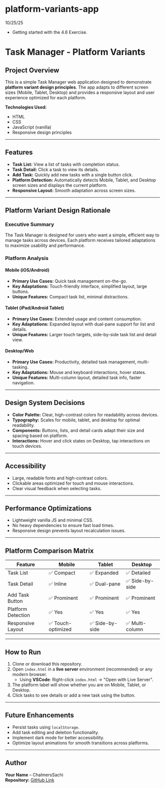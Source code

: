 # platform-variants-app

10/25/25

- Getting started with the 4.6 Exercise.

# Task Manager - Platform Variants

## Project Overview

This is a simple Task Manager web application designed to demonstrate **platform variant design principles**. The app adapts to different screen sizes (Mobile, Tablet, Desktop) and provides a responsive layout and user experience optimized for each platform.

**Technologies Used:**

- HTML
- CSS
- JavaScript (vanilla)
- Responsive design principles

---

## Features

- **Task List:** View a list of tasks with completion status.
- **Task Detail:** Click a task to view its details.
- **Add Task:** Quickly add new tasks with a single button click.
- **Platform Detection:** Automatically detects Mobile, Tablet, and Desktop screen sizes and displays the current platform.
- **Responsive Layout:** Smooth adaptation across screen sizes.

---

## Platform Variant Design Rationale

### Executive Summary

The Task Manager is designed for users who want a simple, efficient way to manage tasks across devices. Each platform receives tailored adaptations to maximize usability and performance.

### Platform Analysis

#### Mobile (iOS/Android)

- **Primary Use Cases:** Quick task management on-the-go.
- **Key Adaptations:** Touch-friendly interface, simplified layout, large buttons.
- **Unique Features:** Compact task list, minimal distractions.

#### Tablet (iPad/Android Tablet)

- **Primary Use Cases:** Extended usage and content consumption.
- **Key Adaptations:** Expanded layout with dual-pane support for list and details.
- **Unique Features:** Larger touch targets, side-by-side task list and detail view.

#### Desktop/Web

- **Primary Use Cases:** Productivity, detailed task management, multi-tasking.
- **Key Adaptations:** Mouse and keyboard interactions, hover states.
- **Unique Features:** Multi-column layout, detailed task info, faster navigation.

---

## Design System Decisions

- **Color Palette:** Clear, high-contrast colors for readability across devices.
- **Typography:** Scales for mobile, tablet, and desktop for optimal readability.
- **Components:** Buttons, lists, and detail cards adapt their size and spacing based on platform.
- **Interactions:** Hover and click states on Desktop, tap interactions on touch devices.

---

## Accessibility

- Large, readable fonts and high-contrast colors.
- Clickable areas optimized for touch and mouse interactions.
- Clear visual feedback when selecting tasks.

---

## Performance Optimizations

- Lightweight vanilla JS and minimal CSS.
- No heavy dependencies to ensure fast load times.
- Responsive design prevents layout recalculation issues.

---

## Platform Comparison Matrix

| Feature            | Mobile             | Tablet          | Desktop         |
| ------------------ | ------------------ | --------------- | --------------- |
| Task List          | ✅ Compact         | ✅ Expanded     | ✅ Detailed     |
| Task Detail        | ✅ Inline          | ✅ Dual-pane    | ✅ Side-by-side |
| Add Task Button    | ✅ Prominent       | ✅ Prominent    | ✅ Prominent    |
| Platform Detection | ✅ Yes             | ✅ Yes          | ✅ Yes          |
| Responsive Layout  | ✅ Touch-optimized | ✅ Side-by-side | ✅ Multi-column |

---

## How to Run

1. Clone or download this repository.
2. Open `index.html` in a **live server** environment (recommended) or any modern browser.
   - Using **VSCode**: Right-click `index.html` → "Open with Live Server".
3. The platform label will show whether you are on Mobile, Tablet, or Desktop.
4. Click tasks to see details or add a new task using the button.

---

## Future Enhancements

- Persist tasks using `localStorage`.
- Add task editing and deletion functionality.
- Implement dark mode for better accessibility.
- Optimize layout animations for smooth transitions across platforms.

---

## Author

**Your Name** – ChalmersSachi  
**Repository:** [GitHub Link](https://github.com/ChalmersSachi-FS/platform-variants-app)
